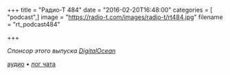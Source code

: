 +++
title = "Радио-Т 484"
date = "2016-02-20T16:48:00"
categories = [ "podcast",]
image = "https://radio-t.com/images/radio-t/rt484.jpg"
filename = "rt_podcast484"

+++

_Спонсор этого выпуска [DigitalOcean](https://www.digitalocean.com)_

[аудио](http://cdn.radio-t.com/rt_podcast484.mp3) • [лог чата](http://chat.radio-t.com/logs/radio-t-484.html)
<audio src="http://cdn.radio-t.com/rt_podcast484.mp3" preload="none"></audio>
